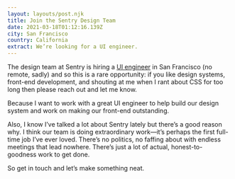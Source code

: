 ```yaml
---
layout: layouts/post.njk
title: Join the Sentry Design Team
date: 2021-03-18T01:12:16.139Z
city: San Francisco
country: California
extract: We’re looking for a UI engineer.
---
```


The design team at Sentry is hiring a [UI engineer](https://sentry.io/careers/2988841/) in San Francisco (no remote, sadly) and so this is a rare opportunity: if you like design systems, front-end development, and shouting at me when I rant about CSS for too long then please reach out and let me know.

Because I want to work with a great UI engineer to help build our design system and work on making our front-end outstanding.

Also, I know I’ve talked a lot about Sentry lately but there’s a good reason why. I think our team is doing extraordinary work—it’s perhaps the first full-time job I’ve ever loved. There’s no politics, no faffing about with endless meetings that lead nowhere. There’s just a lot of actual, honest-to-goodness work to get done.

So get in touch and let’s make something neat.
